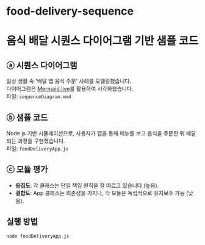 # food-delivery-sequence
# 음식 배달 시퀀스 다이어그램 기반 샘플 코드

## ⓐ 시퀀스 다이어그램
일상 생활 속 '배달 앱 음식 주문' 사례를 모델링했습니다.  
다이어그램은 [Mermaid.live](https://mermaid.live/)를 활용하여 시각화했습니다.  
파일: `sequenceDiagram.mmd`

## ⓑ 샘플 코드
Node.js 기반 시뮬레이션으로, 사용자가 앱을 통해 메뉴를 보고 음식을 주문한 뒤 배달되는 과정을 구현했습니다.  
파일: `foodDeliveryApp.js`

## ⓒ 모듈 평가

- **응집도**: 각 클래스는 단일 책임 원칙을 잘 따르고 있습니다 (높음).
- **결합도**: App 클래스는 의존성을 가지나, 각 모듈은 독립적으로 유지보수 가능 (낮음).

## 실행 방법

```bash
node foodDeliveryApp.js
